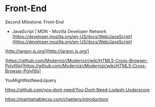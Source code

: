 # Front-End
Second Milestone: Front-End


- JavaScript | MDN - Mozilla Developer Network
[https://developer.mozilla.org/en-US/docs/Web/JavaScript](https://developer.mozilla.org/en-US/docs/Web/JavaScript)

(http://jargon.js.org/)[http://jargon.js.org/]

(https://github.com/Modernizr/Modernizr/wiki/HTML5-Cross-Browser-Polyfills)[https://github.com/Modernizr/Modernizr/wiki/HTML5-Cross-Browser-Polyfills]


YouMightNotNeedJquery

https://github.com/you-dont-need/You-Dont-Need-Lodash-Underscore

https://maintainablecss.com/chapters/introduction/

